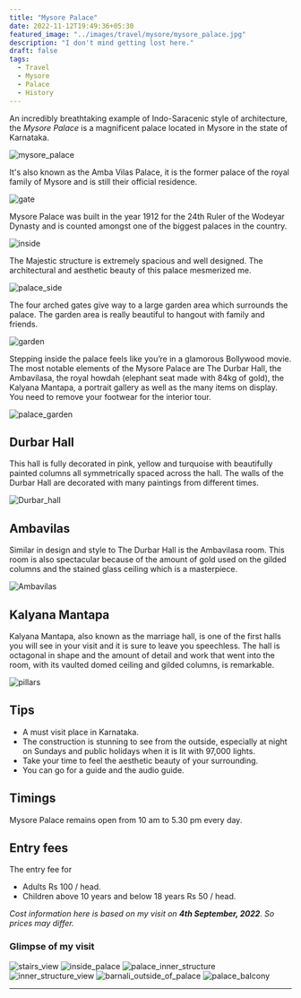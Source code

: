 ```yaml
---
title: "Mysore Palace"
date: 2022-11-12T19:49:36+05:30
featured_image: "../images/travel/mysore/mysore_palace.jpg"
description: "I don't mind getting lost here."
draft: false
tags: 
  - Travel
  - Mysore
  - Palace
  - History
---
```


An incredibly breathtaking example of Indo-Saracenic style of architecture, the *Mysore Palace* is a magnificent palace located in Mysore in the state of Karnataka.

![mysore_palace](../images/travel/mysore/mysore_palace.jpg)


It's also known as the Amba Vilas Palace, it is the former palace of the royal family of Mysore and is still their official residence.

![gate](../images/travel/mysore/gate.jpg)

Mysore Palace was built in the year 1912 for the 24th Ruler of the Wodeyar Dynasty and is counted amongst one of the biggest palaces in the country.

![inside](../images/travel/mysore/inside.jpg)


The Majestic structure is extremely spacious and well designed. The architectural and aesthetic beauty of this palace mesmerized me.

![palace_side](../images/travel/mysore/palace_side.jpg)


The four arched gates give way to a large garden area which surrounds the palace. The garden area is really beautiful to hangout with family and friends.

![garden](../images/travel/mysore/garden.jpg)

Stepping inside the palace feels like you’re in a glamorous Bollywood movie. The most notable elements of the Mysore Palace are The Durbar Hall, the Ambavilasa, the royal howdah (elephant seat made with 84kg of gold), the Kalyana Mantapa, a portrait gallery as well as the many items on display. You need to remove your footwear for the interior tour.

![palace_garden](../images/travel/mysore/palace_garden.jpg)


## Durbar Hall

This hall is fully decorated in pink, yellow and turquoise with beautifully painted columns all symmetrically spaced across the hall.
The walls of the Durbar Hall are decorated with many paintings from different times.

![Durbar_hall](../images/travel/mysore/durbar_hall.jpg)


## Ambavilas

Similar in design and style to The Durbar Hall is the Ambavilasa room. This room is also spectacular because of the amount of gold used on the gilded columns and the stained glass ceiling which is a masterpiece.

![Ambavilas](../images/travel/mysore/audience_hall.jpg)


## Kalyana Mantapa

Kalyana Mantapa, also known as the marriage hall, is one of the first halls you will see in your visit and it is sure to leave you speechless. The hall is octagonal in shape and the amount of detail and work that went into the room, with its vaulted domed ceiling and gilded columns, is remarkable.

![pillars](../images/travel/mysore/pillars.jpg)


## Tips

  - A must visit place in Karnataka.
  - The construction is stunning to see from the outside, especially at night on Sundays and public holidays when it is lit with 97,000 lights.
  - Take your time to feel the aesthetic beauty of your surrounding.
  - You can go for a guide and the audio guide.


## Timings

Mysore Palace remains open from 10 am to 5.30 pm every day.


## Entry fees

The entry fee for 
  - Adults Rs 100 / head.
  - Children above 10 years and below 18 years Rs 50 / head.


*Cost information here is based on my visit on **4th September, 2022**. So prices may differ.*


### Glimpse of my visit

![stairs_view](../images/travel/mysore/stairs_view.jpg)
![inside_palace](../images/travel/mysore/inside_palace.jpg)
![palace_inner_structure](../images/travel/mysore/palace_inner_structure.jpg)
![inner_structure_view](../images/travel/mysore/inner_structure_view.jpg)
![barnali_outside_of_palace](../images/travel/mysore/barnali_outside_of_palace.jpg)
![palace_balcony](../images/travel/mysore/palace_balcony.jpg)

***

